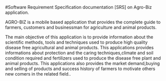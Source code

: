 #Software Requirement Specification documentation [SRS] on Agro-Biz application.

AGRO-BIZ is a mobile based application that provides the complete guide to farmers, customers and businessman for agriculture and animal products.

The main objective of this application is to provide information about the scientific methods, tools and techniques used to produce high quality disease free agricultural and animal products. This applications provides  informations about protection and the caring techniques,climate and soil condition required and fertilizers used to produce the disease free plant and animal products. This applications also provides the market demand,buying and selling of products and success history of farmers to motivate others new comers in the related field..
